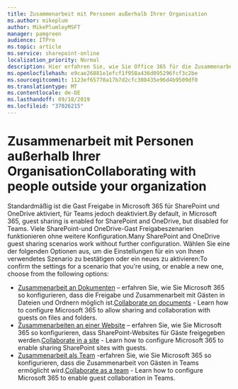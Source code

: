 ```yaml
---
title: Zusammenarbeit mit Personen außerhalb Ihrer Organisation
ms.author: mikeplum
author: MikePlumleyMSFT
manager: pamgreen
audience: ITPro
ms.topic: article
ms.service: sharepoint-online
localization_priority: Normal
description: Hier erfahren Sie, wie Sie Office 365 für die Zusammenarbeit mit Gastbenutzern konfigurieren.
ms.openlocfilehash: e9cae26881e1efcf1f958a436d095296fcf3c2be
ms.sourcegitcommit: 1123ef65778a17b7d2cfc308435e96d4b9509df0
ms.translationtype: MT
ms.contentlocale: de-DE
ms.lasthandoff: 09/18/2019
ms.locfileid: "37026215"
---
```

# <a name="collaborating-with-people-outside-your-organization"></a><span data-ttu-id="290b3-103">Zusammenarbeit mit Personen außerhalb Ihrer Organisation</span><span class="sxs-lookup"><span data-stu-id="290b3-103">Collaborating with people outside your organization</span></span>

<span data-ttu-id="290b3-104">Standardmäßig ist die Gast Freigabe in Microsoft 365 für SharePoint und OneDrive aktiviert, für Teams jedoch deaktiviert.</span><span class="sxs-lookup"><span data-stu-id="290b3-104">By default, in Microsoft 365, guest sharing is enabled for SharePoint and OneDrive, but disabled for Teams.</span></span> <span data-ttu-id="290b3-105">Viele SharePoint-und OneDrive-Gast Freigabeszenarien funktionieren ohne weitere Konfiguration.</span><span class="sxs-lookup"><span data-stu-id="290b3-105">Many SharePoint and OneDrive guest sharing scenarios work without further configuration.</span></span> <span data-ttu-id="290b3-106">Wählen Sie eine der folgenden Optionen aus, um die Einstellungen für ein von Ihnen verwendetes Szenario zu bestätigen oder ein neues zu aktivieren:</span><span class="sxs-lookup"><span data-stu-id="290b3-106">To confirm the settings for a scenario that you're using, or enable a new one, choose from the following options:</span></span>

- <span data-ttu-id="290b3-107">[Zusammenarbeit an Dokumenten](collaborate-on-documents.md) – erfahren Sie, wie Sie Microsoft 365 so konfigurieren, dass die Freigabe und Zusammenarbeit mit Gästen in Dateien und Ordnern möglich ist.</span><span class="sxs-lookup"><span data-stu-id="290b3-107">[Collaborate on documents](collaborate-on-documents.md) - Learn how to configure Microsoft 365 to allow sharing and collaboration with guests on files and folders.</span></span>
- <span data-ttu-id="290b3-108">[Zusammenarbeiten an einer Website](collaborate-in-a-site.md) – erfahren Sie, wie Sie Microsoft 365 so konfigurieren, dass SharePoint-Websites für Gäste freigegeben werden.</span><span class="sxs-lookup"><span data-stu-id="290b3-108">[Collaborate in a site](collaborate-in-a-site.md) - Learn how to configure Microsoft 365 to enable sharing SharePoint sites with guests.</span></span>
- <span data-ttu-id="290b3-109">[Zusammenarbeit als Team](collaborate-as-a-team.md) -erfahren Sie, wie Sie Microsoft 365 so konfigurieren, dass die Zusammenarbeit von Gästen in Teams ermöglicht wird.</span><span class="sxs-lookup"><span data-stu-id="290b3-109">[Collaborate as a team](collaborate-as-a-team.md) - Learn how to configure Microsoft 365 to enable guest collaboration in Teams.</span></span>


